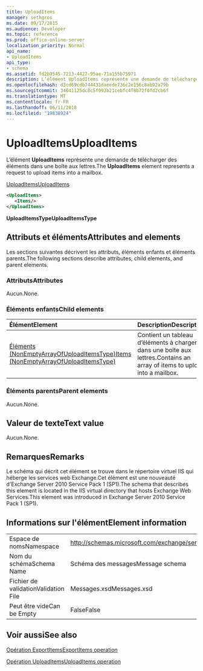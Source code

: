 ```yaml
---
title: UploadItems
manager: sethgros
ms.date: 09/17/2015
ms.audience: Developer
ms.topic: reference
ms.prod: office-online-server
localization_priority: Normal
api_name:
- UploadItems
api_type:
- schema
ms.assetid: fd2b9545-7213-4427-95ae-71a155b75971
description: L’élément UploadItems représente une demande de télécharger des éléments dans une boîte aux lettres.
ms.openlocfilehash: d3cd69cdb744431daeede736c2e156c8ab92a79b
ms.sourcegitcommit: 34041125dc8c5f993b21cebfc4f8b72f0fd2cb6f
ms.translationtype: MT
ms.contentlocale: fr-FR
ms.lasthandoff: 06/11/2018
ms.locfileid: "19838924"
---
```

# <a name="uploaditems"></a><span data-ttu-id="9a144-103">UploadItems</span><span class="sxs-lookup"><span data-stu-id="9a144-103">UploadItems</span></span>

<span data-ttu-id="9a144-104">L’élément **UploadItems** représente une demande de télécharger des éléments dans une boîte aux lettres.</span><span class="sxs-lookup"><span data-stu-id="9a144-104">The **UploadItems** element represents a request to upload items into a mailbox.</span></span> 
  
[<span data-ttu-id="9a144-105">UploadItems</span><span class="sxs-lookup"><span data-stu-id="9a144-105">UploadItems</span></span>](uploaditems.md)
  
```XML
<UploadItems>
   <Items/>
</UploadItems>
```

 <span data-ttu-id="9a144-106">**UploadItemsType**</span><span class="sxs-lookup"><span data-stu-id="9a144-106">**UploadItemsType**</span></span>
## <a name="attributes-and-elements"></a><span data-ttu-id="9a144-107">Attributs et éléments</span><span class="sxs-lookup"><span data-stu-id="9a144-107">Attributes and elements</span></span>

<span data-ttu-id="9a144-108">Les sections suivantes décrivent les attributs, éléments enfants et éléments parents.</span><span class="sxs-lookup"><span data-stu-id="9a144-108">The following sections describe attributes, child elements, and parent elements.</span></span>
  
### <a name="attributes"></a><span data-ttu-id="9a144-109">Attributs</span><span class="sxs-lookup"><span data-stu-id="9a144-109">Attributes</span></span>

<span data-ttu-id="9a144-110">Aucun.</span><span class="sxs-lookup"><span data-stu-id="9a144-110">None.</span></span>
  
### <a name="child-elements"></a><span data-ttu-id="9a144-111">Éléments enfants</span><span class="sxs-lookup"><span data-stu-id="9a144-111">Child elements</span></span>

|<span data-ttu-id="9a144-112">**Élément**</span><span class="sxs-lookup"><span data-stu-id="9a144-112">**Element**</span></span>|<span data-ttu-id="9a144-113">**Description**</span><span class="sxs-lookup"><span data-stu-id="9a144-113">**Description**</span></span>|
|:-----|:-----|
|[<span data-ttu-id="9a144-114">Éléments (NonEmptyArrayOfUploadItemsType)</span><span class="sxs-lookup"><span data-stu-id="9a144-114">Items (NonEmptyArrayOfUploadItemsType)</span></span>](items-nonemptyarrayofuploaditemstype.md) <br/> |<span data-ttu-id="9a144-115">Contient un tableau d’éléments à charger dans une boîte aux lettres.</span><span class="sxs-lookup"><span data-stu-id="9a144-115">Contains an array of items to upload into a mailbox.</span></span>  <br/> |
   
### <a name="parent-elements"></a><span data-ttu-id="9a144-116">Éléments parents</span><span class="sxs-lookup"><span data-stu-id="9a144-116">Parent elements</span></span>

<span data-ttu-id="9a144-117">Aucun.</span><span class="sxs-lookup"><span data-stu-id="9a144-117">None.</span></span>
  
## <a name="text-value"></a><span data-ttu-id="9a144-118">Valeur de texte</span><span class="sxs-lookup"><span data-stu-id="9a144-118">Text value</span></span>

<span data-ttu-id="9a144-119">Aucun.</span><span class="sxs-lookup"><span data-stu-id="9a144-119">None.</span></span>
  
## <a name="remarks"></a><span data-ttu-id="9a144-120">Remarques</span><span class="sxs-lookup"><span data-stu-id="9a144-120">Remarks</span></span>

<span data-ttu-id="9a144-121">Le schéma qui décrit cet élément se trouve dans le répertoire virtuel IIS qui héberge les services web Exchange.Cet élément est une nouveauté d'Exchange Server 2010 Service Pack 1 (SP1).</span><span class="sxs-lookup"><span data-stu-id="9a144-121">The schema that describes this element is located in the IIS virtual directory that hosts Exchange Web Services.This element was introduced in Exchange Server 2010 Service Pack 1 (SP1).</span></span>
  
## <a name="element-information"></a><span data-ttu-id="9a144-122">Informations sur l'élément</span><span class="sxs-lookup"><span data-stu-id="9a144-122">Element information</span></span>

|||
|:-----|:-----|
|<span data-ttu-id="9a144-123">Espace de noms</span><span class="sxs-lookup"><span data-stu-id="9a144-123">Namespace</span></span>  <br/> |http://schemas.microsoft.com/exchange/services/2006/messages  <br/> |
|<span data-ttu-id="9a144-124">Nom du schéma</span><span class="sxs-lookup"><span data-stu-id="9a144-124">Schema Name</span></span>  <br/> |<span data-ttu-id="9a144-125">Schéma des messages</span><span class="sxs-lookup"><span data-stu-id="9a144-125">Message schema</span></span>  <br/> |
|<span data-ttu-id="9a144-126">Fichier de validation</span><span class="sxs-lookup"><span data-stu-id="9a144-126">Validation File</span></span>  <br/> |<span data-ttu-id="9a144-127">Messages.xsd</span><span class="sxs-lookup"><span data-stu-id="9a144-127">Messages.xsd</span></span>  <br/> |
|<span data-ttu-id="9a144-128">Peut être vide</span><span class="sxs-lookup"><span data-stu-id="9a144-128">Can be Empty</span></span>  <br/> |<span data-ttu-id="9a144-129">False</span><span class="sxs-lookup"><span data-stu-id="9a144-129">False</span></span>  <br/> |
   
## <a name="see-also"></a><span data-ttu-id="9a144-130">Voir aussi</span><span class="sxs-lookup"><span data-stu-id="9a144-130">See also</span></span>



[<span data-ttu-id="9a144-131">Opération ExportItems</span><span class="sxs-lookup"><span data-stu-id="9a144-131">ExportItems operation</span></span>](exportitems-operation.md)
  
[<span data-ttu-id="9a144-132">Opération UploadItems</span><span class="sxs-lookup"><span data-stu-id="9a144-132">UploadItems operation</span></span>](uploaditems-operation.md)


